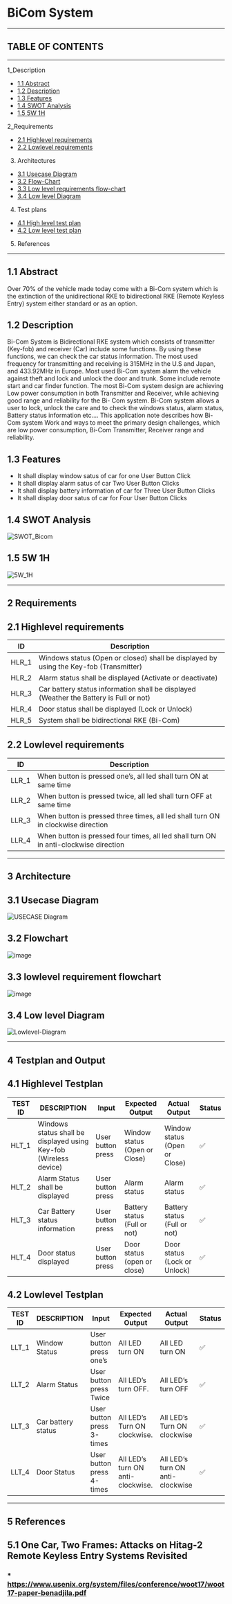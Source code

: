 # BiCom System
---
## TABLE OF CONTENTS
---
1_Description

* [1.1 Abstract](#11-abstract)
* [1.2 Description](#12-description)
* [1.3 Features](#13-features)
* [1.4 SWOT Analysis](#14-swot-analysis)
* [1.5 5W 1H](#15-5w-1h)


2_Requirements

* [2.1 Highlevel requirements](#21-highlevel-requirements)
* [2.2 Lowlevel requirements](#22-lowlevel-requirements)



3. Architectures

 * [3.1 Usecase Diagram](#31-usecase-diagram)
 * [3.2 Flow-Chart](#32-flowchart)
 * [3.3 Low level requirements flow-chart](#33-lowlevel-requirement-flowchart)
 * [3.4 Low level Diagram](#34-low-level-diagram)



4. Test plans

 * [4.1 High level test plan](#41-highlevel-testplan)
 * [4.2 Low level test plan](#42-lowlevel-testplan)
 
5. References

---



## 1.1 Abstract
Over 70% of the vehicle made today come with a Bi-Com system which
is the extinction of the unidirectional RKE to bidirectional RKE (Remote
Keyless Entry) system either standard or as an option.

## 1.2 Description
Bi-Com System is Bidirectional RKE system which consists of
transmitter (Key-fob) and receiver (Car) include some functions. By using these
functions, we can check the car status information. The most used frequency for
transmitting and receiving is 315MHz in the U.S and Japan, and 433.92MHz in
Europe. Most used Bi-Com system alarm the vehicle against theft and lock and
unlock the door and trunk. Some include remote start and car finder function.
The most Bi-Com system design are achieving Low power consumption in both
Transmitter and Receiver, while achieving good range and reliability for the Bi-
Com system.
Bi-Com system allows a user to lock, unlock the care and to check the
windows status, alarm status, Battery status information etc.… This application
note describes how Bi-Com system Work and ways to meet the primary design
challenges, which are low power consumption, Bi-Com Transmitter, Receiver
range and reliability.


## 1.3 Features
 * It shall display window satus of car for one User Button Click
 * It shall display alarm satus of car Two User Button Clicks
 * It shall display battery information of car for Three User Button Clicks
 * It shall display door satus of car for Four User Button Clicks




## 1.4 SWOT Analysis 
![SWOT_Bicom](https://user-images.githubusercontent.com/46900710/157823346-22f82eb1-e2c2-4ecb-a66d-7708bdf6b353.png)


## 1.5 5W 1H
![5W_1H](https://user-images.githubusercontent.com/46900710/157823406-81a07e0c-4a83-4760-ba16-98c8667c78e4.png)

---
## 2 Requirements

## 2.1 Highlevel requirements
|ID|Description|
|---|----------|
|HLR_1|Windows status (Open or closed) shall be displayed by using the Key-fob (Transmitter)|
|HLR_2|Alarm status shall be displayed (Activate or deactivate)|
|HLR_3|Car battery status information shall be displayed (Weather the Battery is Full or not)|
|HLR_4|Door status shall be displayed (Lock or Unlock)|
|HLR_5|System shall be bidirectional RKE (Bi-Com)|

## 2.2 Lowlevel requirements
|ID|Description|
|---|----------|
|LLR_1|When button is pressed one’s, all led shall turn ON at same time|
|LLR_2|When button is pressed twice, all led shall turn OFF at same time|
|LLR_3|When button is pressed three times, all led shall turn ON in clockwise direction|
|LLR_4|When button is pressed four times, all led shall turn ON in anti-clockwise direction|


---
## 3 Architecture

## 3.1 Usecase Diagram

![USECASE Diagram](https://user-images.githubusercontent.com/98537406/157825453-14ea90bf-eecf-4857-98bd-257a2d0466ee.png)

## 3.2 Flowchart
![image](https://user-images.githubusercontent.com/46954351/157822868-66c2d48f-1f7f-41a1-ad91-42a663e71630.png)

## 3.3 lowlevel requirement flowchart
![image](https://user-images.githubusercontent.com/46954351/157823212-556a7626-5785-4e41-8360-c281bedb4c24.png)


## 3.4 Low level Diagram

![Lowlevel-Diagram](https://user-images.githubusercontent.com/98537406/157835193-eaf89f92-04ed-4a9b-acf7-a699c50a205e.png)

---

## 4 Testplan and Output

## 4.1 Highlevel Testplan

|TEST ID|DESCRIPTION|Input|Expected Output|Actual Output|Status|
|-------|-----------|------|---------------|------------|------|
|HLT_1|Windows status shall be displayed using Key-fob (Wireless device)|User button press|Window status (Open or Close)|Window status (Open or Close)|✅
|HLT_2|Alarm Status shall be displayed|User button press|Alarm status|Alarm status|✅
|HLT_3|Car Battery status information|User button press|Battery status (Full or not)|Battery status (Full or not)|✅
|HLT_4|Door status displayed|User button press|Door status (open or close)|Door status (Lock or Unlock)|✅


## 4.2 Lowlevel Testplan
|TEST ID|DESCRIPTION|Input|Expected Output|Actual Output|Status|
|-------|-----------|------|---------------|------------|------|
|LLT_1|Window Status|User button press one’s|All LED turn ON|All LED turn ON|✅
|LLT_2|Alarm Status|User button press Twice|All LED’s turn OFF.|All LED’s turn OFF|✅
|LLT_3|Car battery status|User button press 3-times|All LED’s Turn ON clockwise.|All LED’s Turn ON clockwise|✅
|LLT_4|Door Status|User button press 4-times|All LED’s turn ON anti-clockwise.|All LED’s turn ON anti-clockwise|✅


---

## 5 References
##  5.1 One Car, Two Frames: Attacks on Hitag-2 Remote Keyless Entry Systems Revisited
### * https://www.usenix.org/system/files/conference/woot17/woot17-paper-benadjila.pdf






